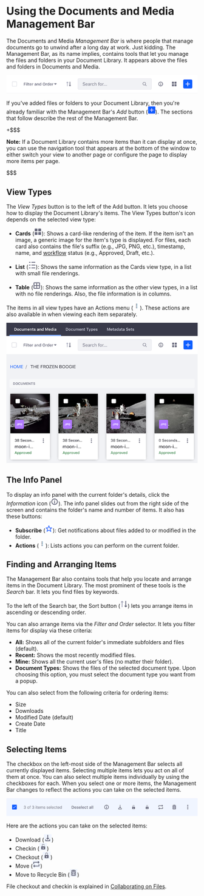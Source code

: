 # Using the Documents and Media Management Bar [](id=using-the-documents-and-media-management-bar)

The Documents and Media *Management Bar* is where people that manage documents 
go to unwind after a long day at work. Just kidding. The Management Bar, as its 
name implies, contains tools that let you manage the files and folders in your 
Document Library. It appears above the files and folders in Documents and Media. 

![Figure 1: The Management Bar is a great place to hang out if you're managing documents.](../../../../images/dm-management-bar.png)

If you've added files or folders to your Document Library, then you're already 
familiar with the Management Bar's *Add* button 
(![Add](../../../../images/icon-add.png)). The sections that follow describe the 
rest of the Management Bar. 

+$$$

**Note:** If a Document Library contains more items than it can display at once, 
you can use the navigation tool that appears at the bottom of the window to 
either switch your view to another page or configure the page to display more 
items per page. 

$$$

## View Types [](id=view-types)

The *View Types* button is to the left of the Add button. It lets you choose how 
to display the Document Library's items. The View Types button's icon depends on 
the selected view type: 

-   **Cards** (![Cards](../../../../images/icon-view-type-cards.png)): Shows a 
    card-like rendering of the item. If the item isn't an image, a generic image 
    for the item's type is displayed. For files, each card also contains the 
    file's suffix (e.g., JPG, PNG, etc.), timestamp, name, and 
    [workflow](/discover/portal/-/knowledge_base/7-1/using-workflow) 
    status (e.g., Approved, Draft, etc.). 

-   **List** (![List](../../../../images/icon-view-type-list.png)): 
    Shows the same information as the Cards view type, in a list with small file 
    renderings. 

-   **Table** (![Table](../../../../images/icon-view-type-table.png)): Shows the 
    same information as the other view types, in a list with no file renderings. 
    Also, the file information is in columns. 

The items in all view types have an Actions menu 
(![Actions](../../../../images/icon-actions.png)). These actions are also
available in when viewing each item separately. 

![Figure 2: The Cards View type shows items in large card-like renderings.](../../../../images/dm-images-in-admin.png)

## The Info Panel [](id=the-info-panel)

To display an info panel with the current folder's details, click the 
*Information* icon
(![**i**](../../../../images/icon-information-dm.png)). The info panel slides 
out from the right side of the screen and contains the folder's name and number 
of items. It also has these buttons: 

-   **Subscribe** (![Subscribe](../../../../images/icon-star.png)): Get 
    notifications about files added to or modified in the folder. 
-   **Actions** (![Actions](../../../../images/icon-actions.png)): Lists actions 
    you can perform on the current folder. 

## Finding and Arranging Items [](id=finding-and-arranging-items)

The Management Bar also contains tools that help you locate and arrange items in 
the Document Library. The most prominent of these tools is the *Search* bar. It 
lets you find files by keywords. 

To the left of the Search bar, the Sort button 
(![Sort](../../../../images/icon-sort.png)) lets you arrange items in ascending 
or descending order. 

You can also arrange items via the *Filter and Order* selector. It lets you 
filter items for display via these criteria: 

-   **All:** Shows all of the current folder's immediate subfolders and files 
    (default).
-   **Recent:** Shows the most recently modified files.
-   **Mine:** Shows all the current user's files (no matter their folder).
-   **Document Types:** Shows the files of the selected document type. Upon 
    choosing this option, you must select the document type you want from a 
    popup. 

You can also select from the following criteria for ordering items: 

-   Size
-   Downloads
-   Modified Date (default)
-   Create Date
-   Title

## Selecting Items [](id=selecting-items)

The checkbox on the left-most side of the Management Bar selects all currently 
displayed items. Selecting multiple items lets you act on all of them at once. 
You can also select multiple items individually by using the checkboxes for 
each. When you select one or more items, the Management Bar changes to reflect 
the actions you can take on the selected items. 

![Figure 3: With items selected, the Management Bar changes.](../../../../images/dm-management-bar-actions.png)

Here are the actions you can take on the selected items:

-   Download (![Download](../../../../images/icon-download.png))
-   Checkin (![Checkin](../../../../images/icon-checkin.png))
-   Checkout (![Checkout](../../../../images/icon-checkout.png))
-   Move (![Move](../../../../images/icon-move.png))
-   Move to Recycle Bin (![Delete](../../../../images/icon-trash.png))

File checkout and checkin is explained in 
[Collaborating on Files](/discover/portal/-/knowledge_base/7-1/collaborating-on-files). 
